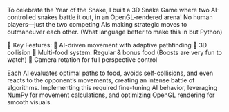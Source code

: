 To celebrate the Year of the Snake, I built a 3D Snake Game where two AI-controlled snakes battle it out, in an OpenGL-rendered arena! No human players—just the two competing AIs making strategic moves to outmaneuver each other. (What language better to make this in but Python)

🚀 Key Features:
🔹 AI-driven movement with adaptive pathfinding
🔹 3D collision
🔹 Multi-food system: Regular & bonus food (Boosts are very fun to watch)
🔹 Camera rotation for full perspective control

Each AI evaluates optimal paths to food, avoids self-collisions, and even reacts to the opponent’s movements, creating an intense battle of algorithms. Implementing this required fine-tuning AI behavior, leveraging NumPy for movement calculations, and optimizing OpenGL rendering for smooth visuals.

